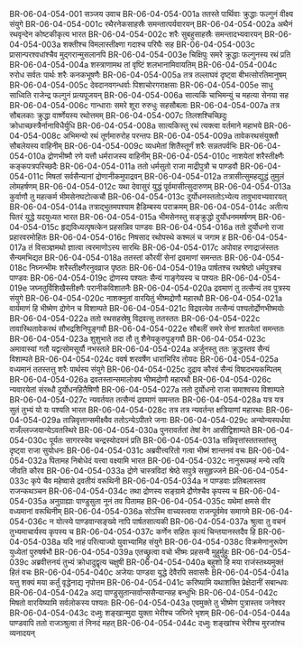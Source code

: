 BR-06-04-054-001  सञ्जय उवाच
BR-06-04-054-001a ततस्ते पार्थिवाः क्रुद्धाः फल्गुनं वीक्ष्य संयुगे
BR-06-04-054-001c रथैरनेकसाहस्रैः समन्तात्पर्यवारयन्
BR-06-04-054-002a अथैनं रथवृन्देन कोष्टकीकृत्य भारत
BR-06-04-054-002c शरैः सुबहुसाहस्रैः समन्तादभ्यवारयन्
BR-06-04-054-003a शक्तीश्च विमलास्तीक्ष्णा गदाश्च परिघैः सह
BR-06-04-054-003c प्रासान्परश्वधांश्चैव मुद्गरान्मुसलानपि
BR-06-04-054-003e चिक्षिपुः समरे क्रुद्धाः फल्गुनस्य रथं प्रति
BR-06-04-054-004a शस्त्राणामथ तां वृष्टिं शलभानामिवायतिम्
BR-06-04-054-004c रुरोध सर्वतः पार्थः शरैः कनकभूषणैः
BR-06-04-054-005a तत्र तल्लाघवं दृष्ट्वा बीभत्सोरतिमानुषम्
BR-06-04-054-005c देवदानवगन्धर्वाः पिशाचोरगराक्षसाः
BR-06-04-054-005e साधु साध्विति राजेन्द्र फल्गुनं प्रत्यपूजयन्
BR-06-04-054-006a सात्यकिं चाभिमन्युं च महत्या सेनया सह
BR-06-04-054-006c गान्धाराः समरे शूरा रुरुधुः सहसौबलाः
BR-06-04-054-007a तत्र सौबलकाः क्रुद्धा वार्ष्णेयस्य रथोत्तमम्
BR-06-04-054-007c तिलशश्चिच्छिदुः क्रोधाच्छस्त्रैर्नानाविधैर्युधि
BR-06-04-054-008a सात्यकिस्तु रथं त्यक्त्वा वर्तमाने महाभये
BR-06-04-054-008c अभिमन्यो रथं तूर्णमारुरोह परन्तपः
BR-06-04-054-009a तावेकरथसंयुक्तौ सौबलेयस्य वाहिनीम्
BR-06-04-054-009c व्यधमेतां शितैस्तूर्णं शरैः सन्नतपर्वभिः
BR-06-04-054-010a द्रोणभीष्मौ रणे यत्तौ धर्मराजस्य वाहिनीम्
BR-06-04-054-010c नाशयेतां शरैस्तीक्ष्णैः कङ्कपत्रपरिच्छदैः
BR-06-04-054-011a ततो धर्मसुतो राजा माद्रीपुत्रौ च पाण्डवौ
BR-06-04-054-011c मिषतां सर्वसैन्यानां द्रोणानीकमुपाद्रवन्
BR-06-04-054-012a तत्रासीत्सुमहद्युद्धं तुमुलं लोमहर्षणम्
BR-06-04-054-012c यथा देवासुरं युद्धं पूर्वमासीत्सुदारुणम्
BR-06-04-054-013a कुर्वाणौ तु महत्कर्म भीमसेनघटोत्कचौ
BR-06-04-054-013c दुर्योधनस्ततोऽभ्येत्य तावुभावभ्यवारयत्
BR-06-04-054-014a तत्राद्भुतमपश्याम हैडिम्बस्य पराक्रमम्
BR-06-04-054-014c अतीत्य पितरं युद्धे यदयुध्यत भारत
BR-06-04-054-015a भीमसेनस्तु सङ्क्रुद्धो दुर्योधनममर्षणम्
BR-06-04-054-015c हृद्यविध्यत्पृषत्केन प्रहसन्निव पाण्डवः
BR-06-04-054-016a ततो दुर्योधनो राजा प्रहारवरमोहितः
BR-06-04-054-016c निषसाद रथोपस्थे कश्मलं च जगाम ह
BR-06-04-054-017a तं विसञ्ज्ञमथो ज्ञात्वा त्वरमाणोऽस्य सारथिः
BR-06-04-054-017c अपोवाह रणाद्राजंस्ततः सैन्यमभिद्यत
BR-06-04-054-018a ततस्तां कौरवीं सेनां द्रवमाणां समन्ततः
BR-06-04-054-018c निघ्नन्भीमः शरैस्तीक्ष्णैरनुवव्राज पृष्ठतः
BR-06-04-054-019a पार्षतश्च रथश्रेष्ठो धर्मपुत्रश्च पाण्डवः
BR-06-04-054-019c द्रोणस्य पश्यतः सैन्यं गाङ्गेयस्य च पश्यतः
BR-06-04-054-019e जघ्नतुर्विशिखैस्तीक्ष्णैः परानीकविशातनैः
BR-06-04-054-020a द्रवमाणं तु तत्सैन्यं तव पुत्रस्य संयुगे
BR-06-04-054-020c नाशक्नुतां वारयितुं भीष्मद्रोणौ महारथौ
BR-06-04-054-021a वार्यमाणं हि भीष्मेण द्रोणेन च विशाम्पते
BR-06-04-054-021c विद्रवत्येव तत्सैन्यं पश्यतोर्द्रोणभीष्मयोः
BR-06-04-054-022a ततो रथसहस्रेषु विद्रवत्सु ततस्ततः
BR-06-04-054-022c तावास्थितावेकरथं सौभद्रशिनिपुङ्गवौ
BR-06-04-054-022e सौबलीं समरे सेनां शातयेतां समन्ततः
BR-06-04-054-023a शुशुभाते तदा तौ तु शैनेयकुरुपुङ्गवौ
BR-06-04-054-023c अमावास्यां गतौ यद्वत्सोमसूर्यौ नभस्तले
BR-06-04-054-024a अर्जुनस्तु ततः क्रुद्धस्तव सैन्यं विशाम्पते
BR-06-04-054-024c ववर्ष शरवर्षेण धाराभिरिव तोयदः
BR-06-04-054-025a वध्यमानं ततस्तत्तु शरैः पार्थस्य संयुगे
BR-06-04-054-025c दुद्राव कौरवं सैन्यं विषादभयकम्पितम्
BR-06-04-054-026a द्रवतस्तान्समालोक्य भीष्मद्रोणौ महारथौ
BR-06-04-054-026c न्यवारयेतां संरब्धौ दुर्योधनहितैषिणौ
BR-06-04-054-027a ततो दुर्योधनो राजा समाश्वस्य विशाम्पते
BR-06-04-054-027c न्यवर्तयत तत्सैन्यं द्रवमाणं समन्ततः
BR-06-04-054-028a यत्र यत्र सुतं तुभ्यं यो यः पश्यति भारत
BR-06-04-054-028c तत्र तत्र न्यवर्तन्त क्षत्रियाणां महारथाः
BR-06-04-054-029a तान्निवृत्तान्समीक्ष्यैव ततोऽन्येऽपीतरे जनाः
BR-06-04-054-029c अन्योन्यस्पर्धया राजँल्लज्जयान्येऽवतस्थिरे
BR-06-04-054-030a पुनरावर्ततां तेषां वेग आसीद्विशाम्पते
BR-06-04-054-030c पूर्यतः सागरस्येव चन्द्रस्योदयनं प्रति
BR-06-04-054-031a सन्निवृत्तांस्ततस्तांस्तु दृष्ट्वा राजा सुयोधनः
BR-06-04-054-031c अब्रवीत्त्वरितो गत्वा भीष्मं शान्तनवं वचः
BR-06-04-054-032a पितामह निबोधेदं यत्त्वा वक्ष्यामि भारत
BR-06-04-054-032c नानुरूपमहं मन्ये त्वयि जीवति कौरव
BR-06-04-054-033a द्रोणे चास्त्रविदां श्रेष्ठे सपुत्रे ससुहृज्जने
BR-06-04-054-033c कृपे चैव महेष्वासे द्रवतीयं वरूथिनी
BR-06-04-054-034a न पाण्डवाः प्रतिबलास्तव राजन्कथञ्चन
BR-06-04-054-034c तथा द्रोणस्य सङ्ग्रामे द्रौणेश्चैव कृपस्य च
BR-06-04-054-035a अनुग्राह्याः पाण्डुसुता नूनं तव पितामह
BR-06-04-054-035c यथेमां क्षमसे वीर वध्यमानां वरूथिनीम्
BR-06-04-054-036a सोऽस्मि वाच्यस्त्वया राजन्पूर्वमेव समागमे
BR-06-04-054-036c न योत्स्ये पाण्डवान्सङ्ख्ये नापि पार्षतसात्यकी
BR-06-04-054-037a श्रुत्वा तु वचनं तुभ्यमाचार्यस्य कृपस्य च
BR-06-04-054-037c कर्णेन सहितः कृत्यं चिन्तयानस्तदैव हि
BR-06-04-054-038a यदि नाहं परित्याज्यो युवाभ्यामिह संयुगे
BR-06-04-054-038c विक्रमेणानुरूपेण युध्येतां पुरुषर्षभौ
BR-06-04-054-039a एतच्छ्रुत्वा वचो भीष्मः प्रहसन्वै मुहुर्मुहुः
BR-06-04-054-039c अब्रवीत्तनयं तुभ्यं क्रोधादुद्वृत्य चक्षुषी
BR-06-04-054-040a बहुशो हि मया राजंस्तथ्यमुक्तं हितं वचः
BR-06-04-054-040c अजेयाः पाण्डवा युद्धे देवैरपि सवासवैः
BR-06-04-054-041a यत्तु शक्यं मया कर्तुं वृद्धेनाद्य नृपोत्तम
BR-06-04-054-041c करिष्यामि यथाशक्ति प्रेक्षेदानीं सबान्धवः
BR-06-04-054-042a अद्य पाण्डुसुतान्सर्वान्ससैन्यान्सह बन्धुभिः
BR-06-04-054-042c मिषतो वारयिष्यामि सर्वलोकस्य पश्यतः
BR-06-04-054-043a एवमुक्ते तु भीष्मेण पुत्रास्तव जनेश्वर
BR-06-04-054-043c दध्मुः शङ्खान्मुदा युक्ता भेरीश्च जघ्निरे भृशम्
BR-06-04-054-044a पाण्डवापि ततो राजञ्श्रुत्वा तं निनदं महत्
BR-06-04-054-044c दध्मुः शङ्खांश्च भेरीश्च मुरजांश्च व्यनादयन्

